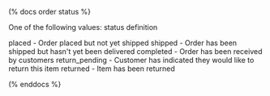 (% docs order status %}


One of the following values:
status  definition

placed -  Order placed but not yet shipped
shipped - Order has been shipped but hasn't yet been delivered
completed - Order has been received by customers
return_pending - Customer has indicated they would like to return this item
returned - Item has been returned

(% enddocs %}